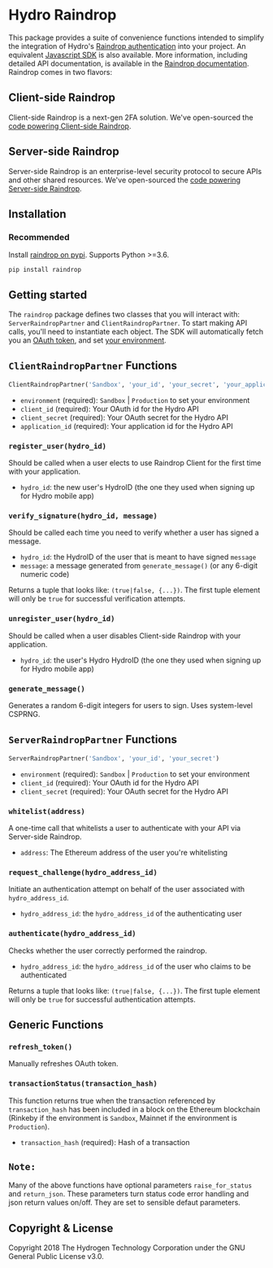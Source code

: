 # Hydro Raindrop
This package provides a suite of convenience functions intended to simplify the integration of Hydro's [Raindrop authentication](https://www.hydrogenplatform.com/hydro) into your project. An equivalent [Javascript SDK](https://github.com/hydrogen-dev/raindrop-sdk-js) is also available. More information, including detailed API documentation, is available in the [Raindrop documentation](https://www.hydrogenplatform.com/docs/hydro/v1/#Raindrop). Raindrop comes in two flavors:

## Client-side Raindrop
Client-side Raindrop is a next-gen 2FA solution. We've open-sourced the [code powering Client-side Raindrop](https://github.com/hydrogen-dev/smart-contracts/tree/master/client-raindrop).


## Server-side Raindrop
Server-side Raindrop is an enterprise-level security protocol to secure APIs and other shared resources. We've open-sourced the [code powering Server-side Raindrop](https://github.com/hydrogen-dev/smart-contracts/tree/master/hydro-token-and-raindrop-enterprise).


## Installation
### Recommended
Install [raindrop on pypi](https://pypi.org/project/raindrop/). Supports Python >=3.6.
```
pip install raindrop
```

## Getting started
The `raindrop` package defines two classes that you will interact with: `ServerRaindropPartner` and `ClientRaindropPartner`. To start making API calls, you'll need to instantiate each object. The SDK will automatically fetch you an [OAuth token](https://www.hydrogenplatform.com/docs/hydro/v1/#Authentication), and set [your environment](https://www.hydrogenplatform.com/docs/hydro/v1/#Environment).

## `ClientRaindropPartner` Functions
```python
ClientRaindropPartner('Sandbox', 'your_id', 'your_secret', 'your_application_id')
```
- `environment` (required): `Sandbox` | `Production` to set your environment
- `client_id` (required): Your OAuth id for the Hydro API
- `client_secret` (required): Your OAuth secret for the Hydro API
- `application_id` (required): Your application id for the Hydro API

### `register_user(hydro_id)`
Should be called when a user elects to use Raindrop Client for the first time with your application.
- `hydro_id`: the new user's HydroID (the one they used when signing up for Hydro mobile app)

### `verify_signature(hydro_id, message)`
Should be called each time you need to verify whether a user has signed a message.
- `hydro_id`: the HydroID of the user that is meant to have signed `message`
- `message`: a message generated from `generate_message()` (or any 6-digit numeric code)

Returns a tuple that looks like: `(true|false, {...})`. The first tuple element will only be `true` for successful verification attempts.

### `unregister_user(hydro_id)`
Should be called when a user disables Client-side Raindrop with your application.
- `hydro_id`: the user's Hydro HydroID (the one they used when signing up for Hydro mobile app)

### `generate_message()`
Generates a random 6-digit integers for users to sign. Uses system-level CSPRNG.


## `ServerRaindropPartner` Functions
```python
ServerRaindropPartner('Sandbox', 'your_id', 'your_secret')
```
- `environment` (required): `Sandbox` | `Production` to set your environment
- `client_id` (required): Your OAuth id for the Hydro API
- `client_secret` (required): Your OAuth secret for the Hydro API

### `whitelist(address)`
A one-time call that whitelists a user to authenticate with your API via Server-side Raindrop.
- `address`: The Ethereum address of the user you're whitelisting

### `request_challenge(hydro_address_id)`
Initiate an authentication attempt on behalf of the user associated with `hydro_address_id`.
- `hydro_address_id`: the `hydro_address_id` of the authenticating user

### `authenticate(hydro_address_id)`
Checks whether the user correctly performed the raindrop.
- `hydro_address_id`: the `hydro_address_id` of the user who claims to be authenticated

Returns a tuple that looks like: `(true|false, {...})`. The first tuple element will only be `true` for successful authentication attempts.


## Generic Functions
### `refresh_token()`
Manually refreshes OAuth token.

### `transactionStatus(transaction_hash)`
This function returns true when the transaction referenced by `transaction_hash` has been included in a block on the Ethereum blockchain (Rinkeby if the environment is `Sandbox`, Mainnet if the environment is `Production`).
- `transaction_hash` (required): Hash of a transaction

## `Note:`
Many of the above functions have optional parameters `raise_for_status` and `return_json`. These parameters turn status code error handling and json return values on/off. They are set to sensible defaut parameters.


## Copyright & License
Copyright 2018 The Hydrogen Technology Corporation under the GNU General Public License v3.0.
